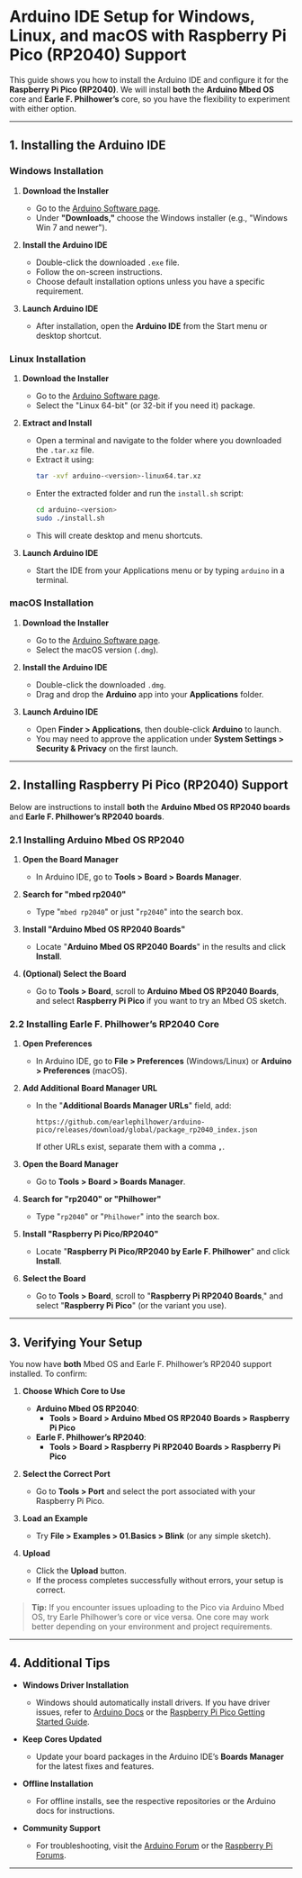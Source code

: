# Arduino IDE Setup for Windows, Linux, and macOS with Raspberry Pi Pico (RP2040) Support

This guide shows you how to install the Arduino IDE and configure it for the **Raspberry Pi Pico (RP2040)**. We will install **both** the **Arduino Mbed OS** core and **Earle F. Philhower’s** core, so you have the flexibility to experiment with either option.

---

## 1. Installing the Arduino IDE

### Windows Installation
1. **Download the Installer**  
   - Go to the [Arduino Software page](https://www.arduino.cc/en/software).  
   - Under **"Downloads,"** choose the Windows installer (e.g., "Windows Win 7 and newer").

2. **Install the Arduino IDE**  
   - Double-click the downloaded `.exe` file.  
   - Follow the on-screen instructions.  
   - Choose default installation options unless you have a specific requirement.

3. **Launch Arduino IDE**  
   - After installation, open the **Arduino IDE** from the Start menu or desktop shortcut.

### Linux Installation
1. **Download the Installer**  
   - Go to the [Arduino Software page](https://www.arduino.cc/en/software).  
   - Select the "Linux 64-bit" (or 32-bit if you need it) package.

2. **Extract and Install**  
   - Open a terminal and navigate to the folder where you downloaded the `.tar.xz` file.  
   - Extract it using:  
     ```bash
     tar -xvf arduino-<version>-linux64.tar.xz
     ```
   - Enter the extracted folder and run the `install.sh` script:  
     ```bash
     cd arduino-<version>
     sudo ./install.sh
     ```
   - This will create desktop and menu shortcuts.

3. **Launch Arduino IDE**  
   - Start the IDE from your Applications menu or by typing `arduino` in a terminal.

### macOS Installation
1. **Download the Installer**  
   - Go to the [Arduino Software page](https://www.arduino.cc/en/software).  
   - Select the macOS version (`.dmg`).

2. **Install the Arduino IDE**  
   - Double-click the downloaded `.dmg`.  
   - Drag and drop the **Arduino** app into your **Applications** folder.

3. **Launch Arduino IDE**  
   - Open **Finder > Applications**, then double-click **Arduino** to launch.  
   - You may need to approve the application under **System Settings > Security & Privacy** on the first launch.

---

## 2. Installing Raspberry Pi Pico (RP2040) Support

Below are instructions to install **both** the **Arduino Mbed OS RP2040 boards** and **Earle F. Philhower’s RP2040 boards**.

### 2.1 Installing Arduino Mbed OS RP2040

1. **Open the Board Manager**  
   - In Arduino IDE, go to **Tools > Board > Boards Manager**.

2. **Search for "mbed rp2040"**  
   - Type "`mbed rp2040`" or just "`rp2040`" into the search box.

3. **Install "Arduino Mbed OS RP2040 Boards"**  
   - Locate "**Arduino Mbed OS RP2040 Boards**" in the results and click **Install**.

4. **(Optional) Select the Board**  
   - Go to **Tools > Board**, scroll to **Arduino Mbed OS RP2040 Boards**, and select **Raspberry Pi Pico** if you want to try an Mbed OS sketch.

### 2.2 Installing Earle F. Philhower’s RP2040 Core

1. **Open Preferences**  
   - In Arduino IDE, go to **File > Preferences** (Windows/Linux) or **Arduino > Preferences** (macOS).

2. **Add Additional Board Manager URL**  
   - In the "**Additional Boards Manager URLs**" field, add:  
     ```
     https://github.com/earlephilhower/arduino-pico/releases/download/global/package_rp2040_index.json
     ```
     If other URLs exist, separate them with a comma **`,`**.

3. **Open the Board Manager**  
   - Go to **Tools > Board > Boards Manager**.

4. **Search for "rp2040" or "Philhower"**  
   - Type "`rp2040`" or "`Philhower`" into the search box.

5. **Install "Raspberry Pi Pico/RP2040"**  
   - Locate "**Raspberry Pi Pico/RP2040 by Earle F. Philhower**" and click **Install**.

6. **Select the Board**  
   - Go to **Tools > Board**, scroll to "**Raspberry Pi RP2040 Boards**," and select "**Raspberry Pi Pico**" (or the variant you use).

---

## 3. Verifying Your Setup

You now have **both** Mbed OS and Earle F. Philhower’s RP2040 support installed. To confirm:

1. **Choose Which Core to Use**  
   - **Arduino Mbed OS RP2040**:  
     - **Tools > Board > Arduino Mbed OS RP2040 Boards > Raspberry Pi Pico**  
   - **Earle F. Philhower’s RP2040**:  
     - **Tools > Board > Raspberry Pi RP2040 Boards > Raspberry Pi Pico**  

2. **Select the Correct Port**  
   - Go to **Tools > Port** and select the port associated with your Raspberry Pi Pico.

3. **Load an Example**  
   - Try **File > Examples > 01.Basics > Blink** (or any simple sketch).

4. **Upload**  
   - Click the **Upload** button.  
   - If the process completes successfully without errors, your setup is correct.

> **Tip:** If you encounter issues uploading to the Pico via Arduino Mbed OS, try Earle Philhower’s core or vice versa. One core may work better depending on your environment and project requirements.

---

## 4. Additional Tips

- **Windows Driver Installation**  
  - Windows should automatically install drivers. If you have driver issues, refer to [Arduino Docs](https://docs.arduino.cc/) or the [Raspberry Pi Pico Getting Started Guide](https://www.raspberrypi.com/products/raspberry-pi-pico/).

- **Keep Cores Updated**  
  - Update your board packages in the Arduino IDE’s **Boards Manager** for the latest fixes and features.

- **Offline Installation**  
  - For offline installs, see the respective repositories or the Arduino docs for instructions.

- **Community Support**  
  - For troubleshooting, visit the [Arduino Forum](https://forum.arduino.cc/) or the [Raspberry Pi Forums](https://forums.raspberrypi.com/).

---

